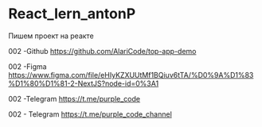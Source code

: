 # React_lern_antonP
Пишем проект на реакте

002 -Github
https://github.com/AlariCode/top-app-demo

002 -Figma
https://www.figma.com/file/eHIyKZXUUtMf1BQiuv6tTA/%D0%9A%D1%83%D1%80%D1%81-2-NextJS?node-id=0%3A1

002 -Telegram
https://t.me/purple_code

002 - Telegram
https://t.me/purple_code_channel
